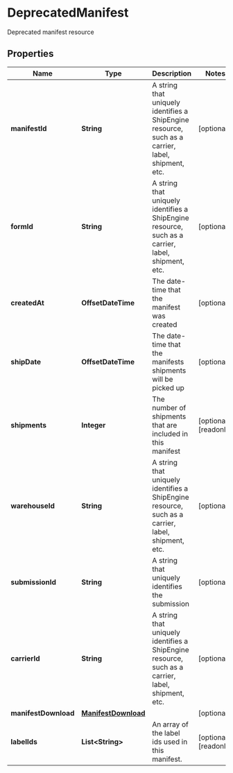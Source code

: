 

# DeprecatedManifest

Deprecated manifest resource

## Properties

| Name | Type | Description | Notes |
|------------ | ------------- | ------------- | -------------|
|**manifestId** | **String** | A string that uniquely identifies a ShipEngine resource, such as a carrier, label, shipment, etc. |  [optional] |
|**formId** | **String** | A string that uniquely identifies a ShipEngine resource, such as a carrier, label, shipment, etc. |  [optional] |
|**createdAt** | **OffsetDateTime** | The date-time that the manifest was created |  [optional] |
|**shipDate** | **OffsetDateTime** | The date-time that the manifests shipments will be picked up |  [optional] |
|**shipments** | **Integer** | The number of shipments that are included in this manifest |  [optional] [readonly] |
|**warehouseId** | **String** | A string that uniquely identifies a ShipEngine resource, such as a carrier, label, shipment, etc. |  [optional] |
|**submissionId** | **String** | A string that uniquely identifies the submission |  [optional] |
|**carrierId** | **String** | A string that uniquely identifies a ShipEngine resource, such as a carrier, label, shipment, etc. |  [optional] |
|**manifestDownload** | [**ManifestDownload**](ManifestDownload.md) |  |  [optional] |
|**labelIds** | **List&lt;String&gt;** | An array of the label ids used in this manifest. |  [optional] [readonly] |



